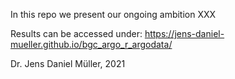 In this repo we present our ongoing ambition XXX

Results can be accessed under:
https://jens-daniel-mueller.github.io/bgc_argo_r_argodata/

Dr. Jens Daniel Müller, 2021
